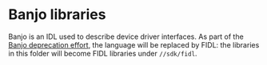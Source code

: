 # Banjo libraries

Banjo is an IDL used to describe device driver interfaces. As part of the
[Banjo deprecation effort][deprecation-ticket], the language will be replaced by
FIDL: the libraries in this folder will become FIDL libraries under
`//sdk/fidl`.

[deprecation-ticket]: https://fxbug.dev/67196
